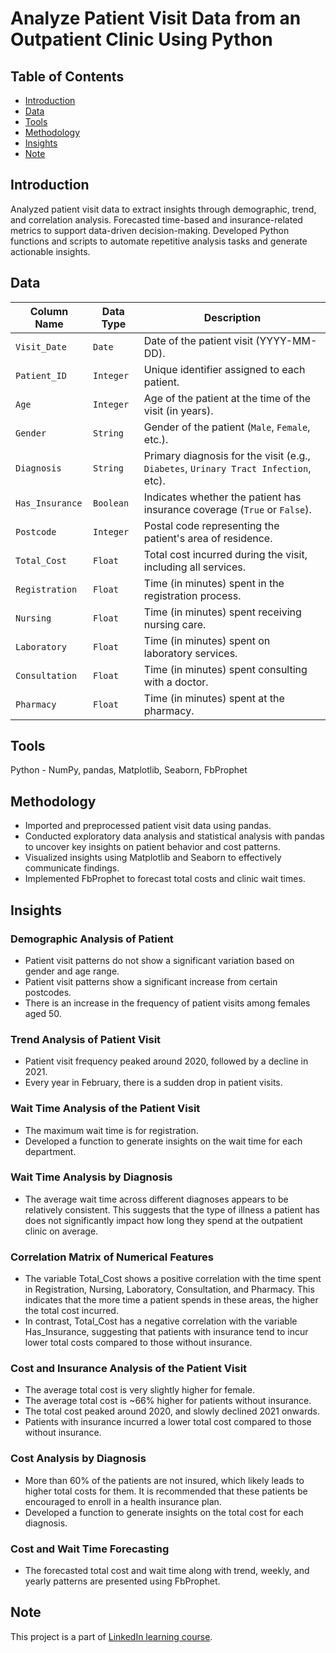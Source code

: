 # Analyze Patient Visit Data from an Outpatient Clinic Using Python

## Table of Contents
* [Introduction](#introduction)
* [Data](#data)
* [Tools](#tools)
* [Methodology](#methodology)
* [Insights](#insights)
* [Note](#note)

## Introduction
Analyzed patient visit data to extract insights through demographic, trend, and correlation analysis. Forecasted time-based and insurance-related metrics to support data-driven decision-making. Developed Python functions and scripts to automate repetitive analysis tasks and generate actionable insights.

## Data
| Column Name     | Data Type | Description                                                                    |
| --------------- | --------- | ------------------------------------------------------------------------------ |
| `Visit_Date`    | `Date`    | Date of the patient visit (YYYY-MM-DD).                                        |
| `Patient_ID`    | `Integer` | Unique identifier assigned to each patient.                                    |
| `Age`           | `Integer` | Age of the patient at the time of the visit (in years).                        |
| `Gender`        | `String`  | Gender of the patient (`Male`, `Female`, etc.).                                |
| `Diagnosis`     | `String`  | Primary diagnosis for the visit (e.g., `Diabetes`, `Urinary Tract Infection`, etc). |
| `Has_Insurance` | `Boolean` | Indicates whether the patient has insurance coverage (`True` or `False`).      |
| `Postcode`      | `Integer` | Postal code representing the patient's area of residence.                      |
| `Total_Cost`    | `Float`   | Total cost incurred during the visit, including all services.         |
| `Registration`  | `Float`   | Time (in minutes) spent in the registration process.                          |
| `Nursing`       | `Float`   | Time (in minutes) spent receiving nursing care.                 |
| `Laboratory`    | `Float`   | Time (in minutes) spent on laboratory services.                   |
| `Consultation`  | `Float`   | Time (in minutes) spent consulting with a doctor.                               |
| `Pharmacy`      | `Float`   | Time (in minutes) spent at the pharmacy.                       |


## Tools
Python - NumPy, pandas, Matplotlib, Seaborn, FbProphet

## Methodology
* Imported and preprocessed patient visit data using pandas.
* Conducted exploratory data analysis and statistical analysis with pandas to uncover key insights on patient behavior and cost patterns.
* Visualized insights using Matplotlib and Seaborn to effectively communicate findings.
* Implemented FbProphet to forecast total costs and clinic wait times.

## Insights
### Demographic Analysis of Patient
* Patient visit patterns do not show a significant variation based on gender and age range.
* Patient visit patterns show a significant increase from certain postcodes.
* There is an increase in the frequency of patient visits among females aged 50.
  
### Trend Analysis of Patient Visit
* Patient visit frequency peaked around 2020, followed by a decline in 2021.
* Every year in February, there is a sudden drop in patient visits.

### Wait Time Analysis of the Patient Visit
* The maximum wait time is for registration.
* Developed a function to generate insights on the wait time for each department.

### Wait Time Analysis by Diagnosis
* The average wait time across different diagnoses appears to be relatively consistent. This suggests that the type of illness a patient has does not significantly impact how long they spend at the outpatient clinic on average.
  
### Correlation Matrix of Numerical Features
* The variable Total_Cost shows a positive correlation with the time spent in Registration, Nursing, Laboratory, Consultation, and Pharmacy. This indicates that the more time a patient spends in these areas, the higher the total cost incurred.
* In contrast, Total_Cost has a negative correlation with the variable Has_Insurance, suggesting that patients with insurance tend to incur lower total costs compared to those without insurance.
  
### Cost and Insurance Analysis of the Patient Visit
* The average total cost is very slightly higher for female.
* The average total cost is ~66% higher for patients without insurance.
* The total cost peaked around 2020, and slowly declined 2021 onwards.
* Patients with insurance incurred a lower total cost compared to those without insurance.

### Cost Analysis by Diagnosis
* More than 60% of the patients are not insured, which likely leads to higher total costs for them. It is recommended that these patients be encouraged to enroll in a health insurance plan.
* Developed a function to generate insights on the total cost for each diagnosis.

### Cost and Wait Time Forecasting
* The forecasted total cost and wait time along with trend, weekly, and yearly patterns are presented using FbProphet. 

## Note
This project is a part of [LinkedIn learning course](https://www.linkedin.com/learning/python-data-analysis-for-healthcare/python-data-analysis-in-healthcare).
